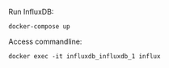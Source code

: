 Run InfluxDB:

`docker-compose up`

Access commandline:

`docker exec -it influxdb_influxdb_1 influx`
